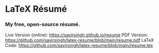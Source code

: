 # LaTeX Résumé
### My free, open-source résumé.

Live Version (online): https://savirsingh.github.io/resume
PDF Version: https://github.com/savirsingh/latex-resume/blob/main/resume.pdf
LaTeX Code: https://github.com/savirsingh/latex-resume/blob/main/resume.tex
